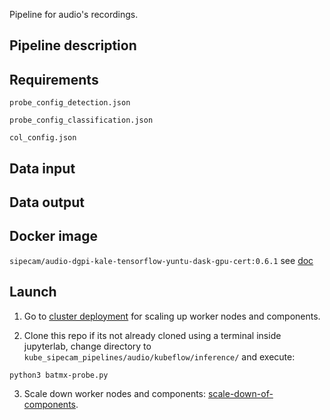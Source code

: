 Pipeline for audio's recordings.

## Pipeline description

## Requirements

`probe_config_detection.json`

`probe_config_classification.json`

`col_config.json`

## Data input


## Data output


## Docker image 

`sipecam/audio-dgpi-kale-tensorflow-yuntu-dask-gpu-cert:0.6.1` see [doc](https://github.com/CONABIO/kube_sipecam/blob/master/dockerfiles/audio/tensorflow-yuntu-dask-gpu/0.6.1/Dockerfile)

## Launch

1. Go to [cluster deployment](https://conabio.github.io/kube_sipecam/1.Deployment-of-Kubernetes-cluster-in-AWS.html#cluster-deployment) for scaling up worker nodes and components.

2. Clone this repo if its not already cloned using a terminal inside jupyterlab, change directory to `kube_sipecam_pipelines/audio/kubeflow/inference/` and execute:

```
python3 batmx-probe.py
```

3. Scale down worker nodes and components: [scale-down-of-components](https://conabio.github.io/kube_sipecam/1.Deployment-of-Kubernetes-cluster-in-AWS.html#scale-down-of-components).
